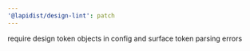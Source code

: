 ```yaml
---
'@lapidist/design-lint': patch
---
```


require design token objects in config and surface token parsing errors
